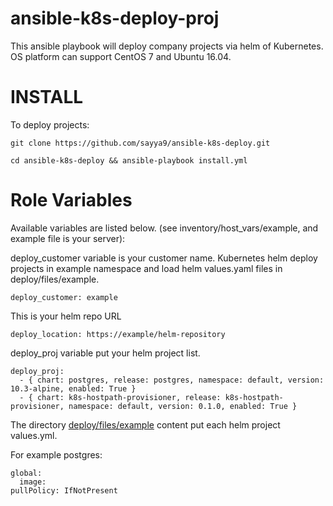 # ansible-k8s-deploy-proj
This ansible playbook will deploy company projects via helm of Kubernetes. OS platform can support CentOS 7 and Ubuntu 16.04.

INSTALL
=======

To deploy projects:

```
git clone https://github.com/sayya9/ansible-k8s-deploy.git

cd ansible-k8s-deploy && ansible-playbook install.yml
```

Role Variables
=======
Available variables are listed below. (see inventory/host_vars/example, and example file is your server):

deploy_customer variable is your customer name. Kubernetes helm deploy projects in example namespace and load helm values.yaml files in deploy/files/example.

```deploy_customer: example```


This is your helm repo URL

```
deploy_location: https://example/helm-repository
```

deploy_proj variable put your helm project list.

```
deploy_proj:
  - { chart: postgres, release: postgres, namespace: default, version: 10.3-alpine, enabled: True }
  - { chart: k8s-hostpath-provisioner, release: k8s-hostpath-provisioner, namespace: default, version: 0.1.0, enabled: True }
```

The directory [deploy/files/example](https://github.com/sayya9/ansible-k8s-deploy-proj/tree/master/roles/deploy/files/example) content put each helm project values.yml.

For example postgres:
```
global:
  image:
pullPolicy: IfNotPresent
```

